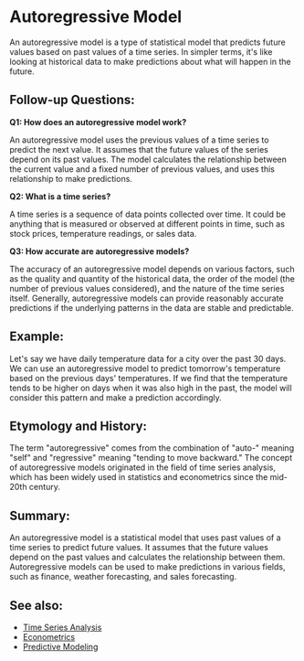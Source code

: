 # Autoregressive Model

An autoregressive model is a type of statistical model that predicts future
values based on past values of a time series. In simpler terms, it's like
looking at historical data to make predictions about what will happen in the
future.

## Follow-up Questions:

**Q1: How does an autoregressive model work?**

An autoregressive model uses the previous values of a time series to predict
the next value. It assumes that the future values of the series depend on its
past values. The model calculates the relationship between the current value
and a fixed number of previous values, and uses this relationship to make
predictions.

**Q2: What is a time series?**

A time series is a sequence of data points collected over time. It could be
anything that is measured or observed at different points in time, such as
stock prices, temperature readings, or sales data.

**Q3: How accurate are autoregressive models?**

The accuracy of an autoregressive model depends on various factors, such as
the quality and quantity of the historical data, the order of the model (the
number of previous values considered), and the nature of the time series
itself. Generally, autoregressive models can provide reasonably accurate
predictions if the underlying patterns in the data are stable and predictable.

## Example:

Let's say we have daily temperature data for a city over the past 30 days. We
can use an autoregressive model to predict tomorrow's temperature based on the
previous days' temperatures. If we find that the temperature tends to be
higher on days when it was also high in the past, the model will consider this
pattern and make a prediction accordingly.

## Etymology and History:

The term "autoregressive" comes from the combination of "auto-" meaning
"self" and "regressive" meaning "tending to move backward." The concept of
autoregressive models originated in the field of time series analysis, which
has been widely used in statistics and econometrics since the mid-20th century.

## Summary:

An autoregressive model is a statistical model that uses past values of a time
series to predict future values. It assumes that the future values depend on
the past values and calculates the relationship between them. Autoregressive
models can be used to make predictions in various fields, such as finance,
weather forecasting, and sales forecasting.

## See also:

- [Time Series Analysis](?concept=time+series+analysis&specialist_role=ML+Engineer&target_audience=Manager+without+much+technical+background)
- [Econometrics](?concept=econometrics&specialist_role=ML+Engineer&target_audience=Manager+without+much+technical+background)
- [Predictive Modeling](?concept=predictive+modeling&specialist_role=ML+Engineer&target_audience=Manager+without+much+technical+background)